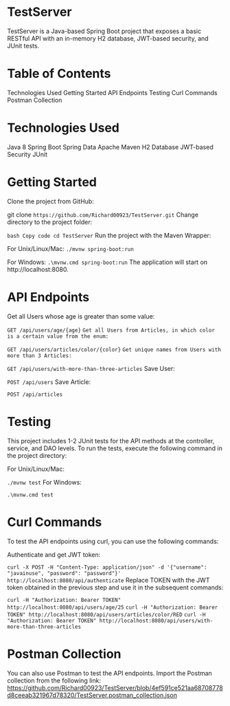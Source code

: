 # TestServer
TestServer is a Java-based Spring Boot project that exposes a basic RESTful API with an in-memory H2 database, JWT-based security, and JUnit tests.

# Table of Contents
Technologies Used
Getting Started
API Endpoints
Testing
Curl Commands
Postman Collection
# Technologies Used
Java 8
Spring Boot
Spring Data
Apache Maven
H2 Database
JWT-based Security
JUnit
# Getting Started
Clone the project from GitHub:



git clone ```https://github.com/Richard00923/TestServer.git```
Change directory to the project folder:

```bash Copy code cd TestServer```
Run the project with the Maven Wrapper:

For Unix/Linux/Mac:
```./mvnw spring-boot:run```

 For Windows:
```.\mvnw.cmd spring-boot:run```
The application will start on http://localhost:8080.
# API Endpoints
Get all Users whose age is greater than some value:



```GET /api/users/age/{age}```
```Get all Users from Articles, in which color is a certain value from the enum:```


```GET /api/users/articles/color/{color}```
```Get unique names from Users with more than 3 Articles:```



```GET /api/users/with-more-than-three-articles```
Save User:


```POST /api/users```
Save Article:

```POST /api/articles```
 # Testing
This project includes 1-2 JUnit tests for the API methods at the controller, service, and DAO levels. To run the tests, execute the following command in the project directory:

For Unix/Linux/Mac:

```./mvnw test```
For Windows:


```.\mvnw.cmd test```
# Curl Commands
To test the API endpoints using curl, you can use the following commands:

Authenticate and get JWT token:


```curl -X POST -H "Content-Type: application/json" -d '{"username": "javainuse", "password": "password"}'``` ```http://localhost:8080/api/authenticate```
Replace TOKEN with the JWT token obtained in the previous step and use it in the subsequent commands:


```curl -H "Authorization: Bearer TOKEN" http://localhost:8080/api/users/age/25```
```curl -H "Authorization: Bearer TOKEN" http://localhost:8080/api/users/articles/color/RED```
```curl -H "Authorization: Bearer TOKEN" http://localhost:8080/api/users/with-more-than-three-articles```
# Postman Collection
You can also use Postman to test the API endpoints. Import the Postman collection from the following link:
https://github.com/Richard00923/TestServer/blob/4ef591ce521aa68708778d8ceeab321967d78320/TestServer.postman_collection.json
